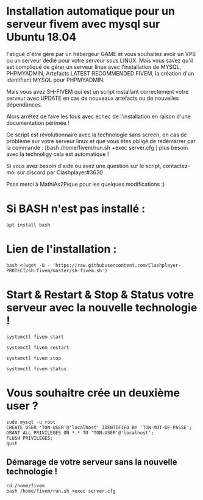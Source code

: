 # Installation automatique pour un serveur fivem avec mysql sur Ubuntu 18.04

Fatigué d'être géré par un hébergeur GAME et vous souhaitez avoir un VPS ou un serveur dédié pour votre serveur sous LINUX.
Mais vous savez qu'il est compliqué de gérer un serveur linux avec l'installation de MYSQL, PHPMYADMIN, Artefacts LATEST RECOMMENDED FIVEM, la création d'un identifiant MYSQL pour PHPMYADMIN.

Mais vous avez SH-FIVEM qui est un script installant correctement votre serveur avec UPDATE en cas de nouveaux artefacts ou de nouvelles dépendances. 

Alors arrêtez de faire les fous avec échec de l'installation en raison d'une documentation périmée !

Ce script est révolutionnaire avec la technologie sans screen, en cas de problème sur votre serveur linux et que vous êtes obligé de redémarrer par la commande : [bash  /home/fivem/run.sh +exec server.cfg  ] plus besoin avec la technoligy cela est automatique !

 Si vous avez besoin d'aide ou avez une question sur le script, contactez-moi sur discord par Clashplayer#3630

Psss merci à MathiAs2Pique pour les quelques modifications :)

# Si BASH n'est pas installé :
```
apt install bash
```

# Lien de l'installation :
```
bash <(wget -O - 'https://raw.githubusercontent.com/Clashplayer-PROTECT/sh-fivem/master/sh-fivem.sh')
```



# Start & Restart & Stop & Status votre serveur avec la nouvelle technologie !
```
systemctl fivem start

systemctl fivem restart

systemctl fivem stop

systemctl fivem status
```


# Vous souhaitre crée un deuxième user ?
```
sudo mysql -u root
CREATE USER 'TON-USER'@'localhost' IDENTIFIED BY 'TON-MOT-DE-PASSE';
GRANT ALL PRIVILEGES ON *.* TO 'TON-USER'@'localhost';
FLUSH PRIVILEGES;
quit
```


## Démarage de votre serveur sans la nouvelle technologie !
```
cd /home/fivem
bash /home/fivem/run.sh +exec server.cfg
```
